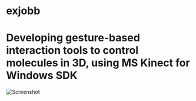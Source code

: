# exjobb
<h1> Developing gesture-based interaction tools to control molecules in 3D, using MS Kinect for Windows SDK </h1>

![Screenshot](https://github.com/Magnusnorrby/exjobb/blob/master/Images/ScreenShot.png)
